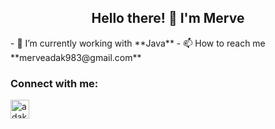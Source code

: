 <h2 align="center">Hello there! 👋 I'm Merve</h2>
- 👾  I’m currently working with **Java**
- 📫  How to reach me **merveadak983@gmail.com**

<h3 align="left">Connect with me:</h3>
<p align="left">
<a href="https://www.linkedin.com/in/adakmerve/" target="blank" rel=”noopener”><img align="center" src="https://upload.wikimedia.org/wikipedia/commons/c/ca/LinkedIn_logo_initials.png" alt="adakmerve" height="30" width="30" /></a>
  
